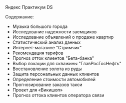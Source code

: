 Яндекс Практикум DS

Содержание:
* Музыка большого города 
* Исследование надежности заемщиков 
* Исследование объявлений о продаже квартир 
* Статистический анализ данных
* Интернет-магазине "Стримчик" 
* Рекомендация тарифов 
* Прогноз отток клиентов "Бета-банка" 
* Выбор локации для скважины "ГлавРосГосНефть" 
* Восстановление золота из руды 
* Защита персональных данных клиентов 
* Определение стоимости автомобилей 
* Прогнозирование заказов такси
* Проект для «Викишоп»
* Прогноз оттока клиентов оператора связи
